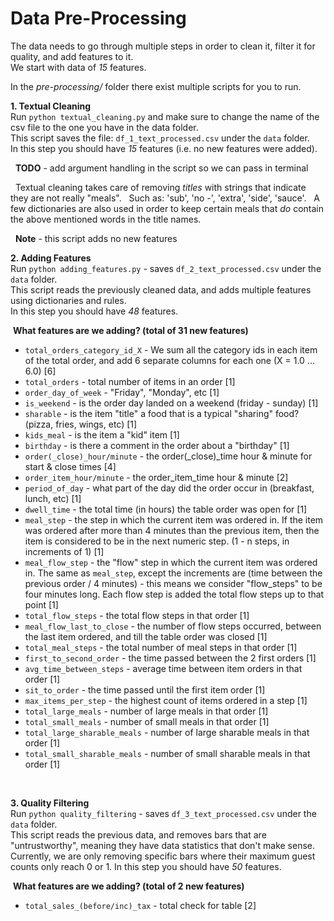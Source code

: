 # Data Pre-Processing

The data needs to go through multiple steps in order to clean it, filter it for quality, and add features to it.  
We start with data of *15* features.

In the *pre-processing/* folder there exist multiple scripts for you to run.

**1. Textual Cleaning** <br />
Run `python textual_cleaning.py` and make sure to change the name of the csv file to the one you have in the data folder. <br />
This script saves the file: `df_1_text_processed.csv` under the `data` folder.  
In this step you should have *15* features (i.e. no new features were added).

&nbsp;&nbsp;**TODO** - add argument handling in the script so we can pass in terminal <br />

&nbsp;&nbsp;Textual cleaning takes care of removing *titles* with strings that indicate they are not really "meals".
&nbsp;&nbsp;Such as: 'sub', 'no -', 'extra', 'side', 'sauce'.
&nbsp;&nbsp;A few dictionaries are also used in order to keep certain meals that *do* contain the above mentioned words in the title   names.

&nbsp;&nbsp;**Note** - this script adds no new features <br />

**2. Adding Features** <br />
Run `python adding_features.py` - saves `df_2_text_processed.csv` under the `data` folder. <br />
This script reads the previously cleaned data, and adds multiple features using dictionaries and rules.  
In this step you should have *48* features.

&nbsp;**What features are we adding? (total of 31 new features)** <br />
  - `total_orders_category_id_X` - We sum all the category ids in each item of the total order, and add 6 separate columns for each one (X = 1.0 ... 6.0) \[6]
  - `total_orders` - total number of items in an order \[1]
  - `order_day_of_week` - "Friday", "Monday", etc \[1]
  - `is_weekend` - is the order day landed on a weekend (friday - sunday) \[1]
  - `sharable` - is the item "title" a food that is a typical "sharing" food? (pizza, fries, wings, etc) \[1]
  - `kids_meal` - is the item a "kid" item \[1]
  - `birthday` - is there a comment in the order about a "birthday" \[1]
  - `order(_close)_hour/minute` - the order(_close)_time hour & minute for start & close times \[4]
  - `order_item_hour/minute` - the order_item_time hour & minute \[2]
  - `period_of_day` - what part of the day did the order occur in (breakfast, lunch, etc) \[1]
  - `dwell_time` - the total time (in hours) the table order was open for \[1]
  - `meal_step` - the step in which the current item was ordered in. If the item was ordered after more than 4 minutes than the previous item, then the item is considered to be in the next numeric step. (1 - n steps, in increments of 1) \[1]
  - `meal_flow_step` - the "flow" step in which the current item was ordered in. The same as `meal_step`, except the increments are (time between the previous order / 4 minutes) - this means we consider "flow_steps" to be four minutes long. Each flow step is added the total flow steps up to that point \[1]
  - `total_flow_steps` - the total flow steps in that order \[1]
  - `meal_flow_last_to_close` - the number of flow steps occurred, between the last item ordered, and till the table order was closed \[1]
  - `total_meal_steps` - the total number of meal steps in that order \[1]
  - `first_to_second_order` - the time passed between the 2 first orders \[1]
  - `avg_time_between_steps` - average time between item orders in that order \[1]
  - `sit_to_order` - the time passed until the first item order \[1]
  - `max_items_per_step` - the highest count of items ordered in a step \[1]
  - `total_large_meals` - number of large meals in that order \[1]
  - `total_small_meals` - number of small meals in that order \[1]
  - `total_large_sharable_meals` - number of large sharable meals in that order \[1]
  - `total_small_sharable_meals` - number of small sharable meals in that order \[1]
<br />

**3. Quality Filtering** <br />
Run `python quality_filtering` - saves `df_3_text_processed.csv` under the `data` folder. <br />
This script reads the previous data, and removes bars that are "untrustworthy", meaning they have data statistics that don't  make sense.
Currently, we are only removing specific bars where their maximum guest counts only reach 0 or 1.
In this step you should have *50* features.

&nbsp;**What features are we adding? (total of 2 new features)** <br />
  - `total_sales_(before/inc)_tax` - total check for table \[2]
